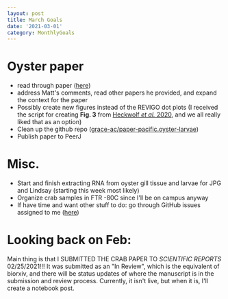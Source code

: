 ```yaml
---
layout: post
title: March Goals
date: '2021-03-01'
category: MonthlyGoals
---
```


# Oyster paper
- read through paper ([here](https://docs.google.com/document/d/1OaYNzlOJr5QibCYt8--GMNGvXlzHPR9_daCkNUVkj-U/edit))
- address Matt's comments, read other papers he provided, and expand the context for the paper
- Possibly create new figures instead of the REVIGO dot plots (I received the script for creating **Fig. 3** from [Heckwolf _et al._ 2020](https://advances.sciencemag.org/content/6/12/eaaz1138), and we all really liked that as an option) 
- Clean up the github repo ([grace-ac/paper-pacific.oyster-larvae](https://github.com/grace-ac/paper-pacific.oyster-larvae))
- Publish paper to PeerJ 

# Misc.
- Start and finish extracting RNA from oyster gill tissue and larvae for JPG and Lindsay (starting this week most likely)
- Organize crab samples in FTR -80C since I'll be on campus anyway
- If have time and want other stuff to do: go through GitHub issues assigned to me ([here](https://github.com/RobertsLab/resources/issues/assigned/grace-ac))

# Looking back on Feb:
Main thing is that I SUBMITTED THE CRAB PAPER TO _SCIENTIFIC REPORTS_ 02/25/2021!!! It was submitted as an "In Review", which is the equivalent of biorxiv, and there will be status updates of where the manuscript is in the submission and review process. Currently, it isn't live, but when it is, I'll create a notebook post. 
